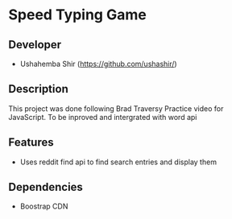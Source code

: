 Speed Typing Game
===============
## Developer
* Ushahemba Shir (https://github.com/ushashir/)

## Description
This project was done following Brad Traversy Practice video for JavaScript. To be inproved and intergrated with word api

## Features
* Uses reddit find api to find search entries and display them

## Dependencies
* Boostrap CDN
